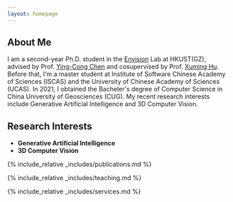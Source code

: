 ```yaml
---
layout: homepage
---
```


## About Me

I am a second-year Ph.D. student in the [Envision](https://envision-research.hkust-gz.edu.cn/) Lab at HKUST(GZ), advised by Prof. [Ying-Cong Chen](https://www.yingcong.me/) and cosupervised by Prof. [Xuming Hu](https://xuminghu.github.io/). Before that, I'm a master student at Institute of Software Chinese Academy of Sciences (ISCAS) and the University of Chinese Academy of Sciences (UCAS). In 2021, I obtained the Bacheler's degree of Computer Science in China University of Geosciences (CUG). My recent research interests include Generative Artificial Intelligence and 3D Computer Vision.
## Research Interests

- **Generative Artificial Intelligence**
- **3D Computer Vision**

{% include_relative _includes/publications.md %}

{% include_relative _includes/teaching.md %}

{% include_relative _includes/services.md %}

<div style="height: 250px;width: 250px;margin-left: 40px;">
    <script type="text/javascript" id="clstr_globe" src="//clustrmaps.com/globe.js?d=eqmeXayAbKjPDkBB2FKVj3afISBnWFI1my0w529iYi4"></script>
</div>